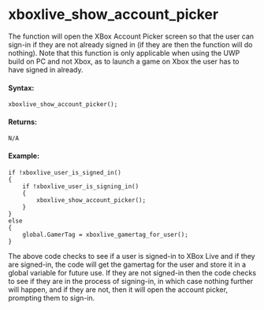 # xboxlive_show_account_picker

The function will open the XBox Account Picker screen so that the user
can sign-in if they are not already signed in (if they are then the
function will do nothing). Note that this function is only applicable
when using the UWP build on PC and not Xbox, as to launch a game on Xbox
the user has to have signed in already.

#### Syntax:

``` gml
xboxlive_show_account_picker();
```

#### Returns:

``` gml
N/A
```

#### Example:

``` gml
if !xboxlive_user_is_signed_in()
{
    if !xboxlive_user_is_signing_in()
    {
        xboxlive_show_account_picker();
    }
}
else
{
    global.GamerTag = xboxlive_gamertag_for_user();
}
```

The above code checks to see if a user is signed-in to XBox Live and if
they are signed-in, the code will get the gamertag for the user and
store it in a global variable for future use. If they are not signed-in
then the code checks to see if they are in the process of signing-in, in
which case nothing further will happen, and if they are not, then it
will open the account picker, prompting them to sign-in.
